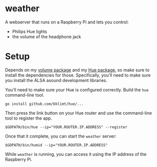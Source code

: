weather
=======

A webserver that runs on a Raspberry Pi and lets you control:
* Philips Hue lights
* the volume of the headphone jack

# Setup

Depends on my [volume package](https://github.com/bklimt/volume) and my [Hue package](https://github.com/bklimt/hue), so make sure to install the dependencies for those. Specifically, you'll need to make sure you install the ALSA asound development libraries.

You'll need to make sure your Hue is configured correctly. Build the `hue` command-line tool.

    go install github.com/bklimt/hue/...

Then press the link button on your Hue router and use the command-line tool to register the app.

    $GOPATH/bin/hue --ip="YOUR.ROUTER.IP.ADDRESS" --register

Once that it complete, you can start the `weather` server:

    $GOPATH/bin/humid --ip="YOUR.ROUTER.IP.ADDRESS"

While `weather` is running, you can access it using the IP address of the Raspberry Pi.

